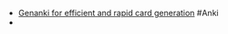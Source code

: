 - [Genanki for efficient and rapid card generation](https://github.com/kerrickstaley/genanki) #Anki
-